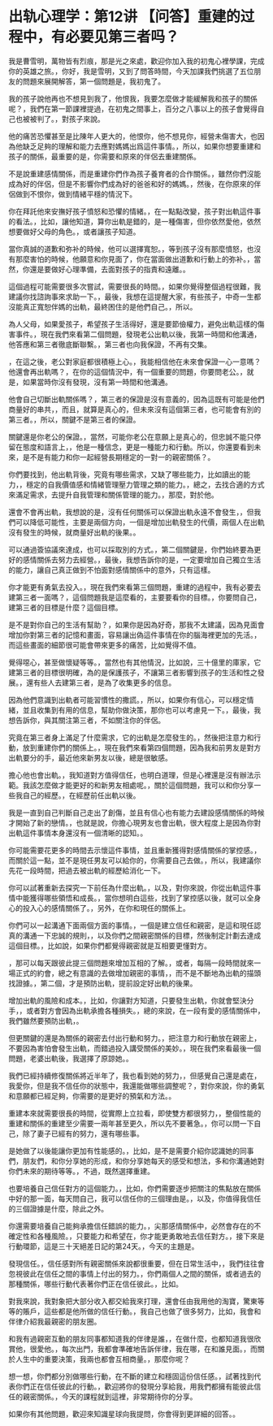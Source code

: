 # 出轨心理学：第12讲 【问答】重建的过程中，有必要见第三者吗？

我是曹雪明，萬物皆有烈痕，那是光之來處，歡迎你加入我的初鬼心裡學課，完成你的英雄之旅。，你好，我是雪明，又到了問答時間，今天加課我們挑選了五位朋友的問題來展開解答，第一個問題是，我初鬼了。

我的孩子說他再也不想見到我了，他恨我，我要怎麼做才能緩解我和孩子的關係呢？，我們在第一節課裡提過，在初鬼之間事上，百分之八事以上的孩子會覺得自己也被被判了。，對孩子來說。

他的痛苦恐懼甚至是比陳年人更大的，他恨你，他不想見你，經營未傷害大，也因為他缺乏足夠的理解和能力去應對媽媽出爲這件事情。，所以，如果你想要重建和孩子的關係，最重要的是，你需要和原來的伴侶去重建關係。

不是說重建感情關係，而是重建你們作為孩子養育者的合作關係。，雖然你們沒能成為好的伴侶，但是不影響你們成為好的爸爸和好的媽媽。，然後，在你原來的伴侶做到不恨你，做到情緒平穩的情況下。

你在拜託他來安撫好孩子憤怒和恐懼的情緒。，在一點點改變，孩子對出軌這件事的看法。，比如，讓他知道，算你出軌是錯的，是一種傷害，但你依然愛他，依然想要做好父母的角色。，或者讓孩子知道。

當你真誠的道歉和弥补的時候，他可以選擇寬恕。，等到孩子沒有那麼憤怒，也沒有那麼害怕的時候，他願意和你見面了，你在當面做出道歉和行動上的弥补。，當然，你還是要做好心理準備，去面對孩子的指責和遠離。。

這個過程可能需要很多次嘗試，需要很長的時間。，如果你覺得整個過程很難，我建議你找諮詢事來求助一下。，最後，我想在這提醒大家，有些孩子，中奇一生都沒能真正寬恕伴媽的出軌，最終困住的是他們自己。，所以。

為人父母，如果愛孩子，希望孩子生活得好，還是要節儉權力，避免出軌這樣的傷害事件。，現在我們來看第二個問題，發現老公出軌以後，我第一時間和他溝通，他答應和第三者徹底斷聯繫。，第三者也向我保證，不再有交集。

，在這之後，老公對家庭都很積極上心。，我能相信他在未來會保證一心一意嗎？他還會再出軌嗎？，在你的這個情況中，有一個重要的問題，你要問老公。，就是，如果當時你沒有發現，沒有第一時間和他溝通。

他會自己切斷出軌關係嗎？，第三者的保證是沒有意義的，因為這既有可能是他們商量好的串共，，而且，就算是真心的，但未來沒有這個第三者，也可能會有別的第三者。，所以，關鍵不是第三者的保證。

關鍵還是你老公的保證。，當然，可能你老公在意願上是真心的，但忠誠不能只停留在態度和語言上，，他是一種信念，更是一種能力和行動。所以，你還要看到未來，是不是有能力和你一起經營長期穩定的一對一的親密關係？。

你們要找到，他出軌背後，究竟有哪些需求，又缺了哪些能力，比如讀出的能力，，穩定的自我價值感和情緒管理壓力管理之類的能力。，總之，去找合適的方式來滿足需求，去提升自我管理和關係管理的能力。，那麼，對於他。

還會不會再出軌，我想說的是，沒有任何關係可以保證出軌永遠不會發生，，但我們可以降低可能性，主要是兩個方向，一個是增加出軌發生的代價，兩個人在出軌沒有發生的時候，就商量好出軌的後果。。

可以通過簽協議來達成，也可以採取別的方式。，第二個關鍵是，你們始終要為更好的感情關係去努力去經營。，最後，我想告訴你的是，一定要增加自己獨立生活的能力，讓自己真正做到不怕面對感情關係中的意外，只有這樣。

你才能更有勇氣去投入。，現在我們來看第三個問題，重建的過程中，我有必要去建第三者一面嗎？，這個問題我是這麼看的，主要要看你的目標。，你要問自己，建第三者的目標是什麼？這個目標。

是不是對你自己的生活有幫助？，如果你是因為好奇，那我不太建議，因為見面會增加你對第三者的記憶和畫面，容易讓出偽這件事情在你的腦海裡更加的先活。，而這些畫面的細節很可能會帶來更多的痛苦，比如覺得不值。

覺得噁心，甚至做懷疑等等。，當然也有其他情況，比如說，三十億里的庫家，它建第三者的目標很明確，為的是保護孩子，不讓第三者影響到孩子的生活和性之發展。，還有些人去建第三者，是為了收集更多的信息。

因為他們意識到出軌者可能習慣性的撒謊。，所以，如果你有信心，可以穩定情緒，並且收集到有用的信息，幫助你做決策，那你也可以考慮見一下。，最後，我想告訴你，與其關注第三者，不如關注你的伴侶。

究竟在第三者身上滿足了什麼需求，它的出軌是怎麼發生的。，然後把注意力和行動，放到重建你們的關係上。，現在我們來看第四個問題，因為我和前男友是對方出軌要分的手，最近他來新男友以後，總是很敏感。

擔心他也會出軌。，我知道對方值得信任，也明白道理，但是心裡還是沒有辦法示範。我該怎麼做才能更好的和新男友相處呢。，關於這個問題，我可以和你分享一些我自己的經歷。，在經歷前任出軌以後。

我是一直到自己判斷自己走出了創傷，並且有信心也有能力去建設感情關係的時候才開始了新的戀情。，也就是說，你擔心現男友也會出軌，很大程度上是因為你對出軌這件事情本身還沒有一個清晰的認知。。

你可能需要花更多的時間去示懷這件事情，並且重新獲得對感情關係的掌控感。，而關於這一點，並不是現任男友可以給你的，你需要自己去做。，所以，我建議你先花一段時間，把過去被出軌的經歷給消化一下。

你可以試著重新去探究一下前任為什麼出軌。，以及，對你來說，你從出軌這件事情中能獲得哪些領悟和成長。，當你想明白這些，找到了掌控感以後，就可以全身心的投入心的感情關係了。，另外，在你和現任的關係上。

你們可以一起溝通下面兩個方面的事情。，一個是建立信任和親密，是這和現任認真的溝通一下忠誠的規則，，以及你們之間親密關係的目標，然後制定計劃去達成這個目標。，比如說，如果你們都覺得親密就是互相要更懂對方。

，那可以每天跟彼此提三個問題來增加互相的了解。，或者，每隔一段時間就來一場正式的約會，總之有意識的去做增加親密的事情，，而不是不斷地為出軌的描頭找證據。，第二個，才是預防出軌，提前設定好出軌的後果。

增加出軌的風險和成本。，比如，你讓對方知道，只要發生出軌，你就會堅決分手，，或者對方會因為出軌承擔各種損失。，總的來說，在一段有愛的感情關係中，我們雖然要預防出軌，。

但更關鍵的還是為關係的親密去付出行動和努力。，把注意力和行動放在親密上，不要因為害怕會發生出軌，而錯過投入講受關係的美妙。，現在我們來看最後一個問題，老婆出軌後，我選擇了原諒她。。

我們已經持續修復關係將近半年了，我也看到她的努力，，但感覺自己還是處在，我愛你，但是我不信任你的狀態中，我還能做哪些調整呢？，對你來說，你的勇氣和意願都已經足夠，你需要的是更好的預氣和方法。。

重建本來就需要很長的時間，從實際上立拉看，即使雙方都很努力，，整個性能的重建和關係的重建至少需要一兩年甚至更久，所以先不要著急。，你可以問一下自己，除了妻子已經有的努力，還有哪些事。

是她做了以後能讓你更加有性能感的。，比如，是不是需要介紹你認識她的同事們，朋友們，和你分享她的形成，和你分享她每天的感受和想法，多和你溝通她對你們未來的期待等等。，不過，既然選擇重建。

也要培養自己信任對方的這個能力。，比如，你們需要逐步把關注的焦點放在關係中好的那一面，每天問自己，我可以信任你的三個理由是。，以及，你值得我信任的三個證據是什麼，除此之外。

你還需要培養自己能夠承擔信任錯誤的能力。，尖那感情關係中，必然會存在的不確定性和各種風險。，只要能力和希望在，你才能更勇敢地去信任對方。，接下來是行動環節，這是三十天絕差日記的第24天。，今天的主題是。

發現信任。，信任感對所有親密關係來說都很重要，但在日常生活中，，我們往往會忽視彼此在信任之間的事情上付出的努力。，你們兩個人之間的關係，或者過去的那種關係，哪些行動代表著你們正在信任彼此。，比如。

對我來說，我對象把大部分收入都交給我來打理，還會任由我用他的淘寶，驚東等等的賬戶，這些都是他所做的信任行動。，我自己也做了很多努力，比如，我會和伴律介紹我最親密的朋友圈。

和我有過親密互動的朋友同事都知道我的伴律是誰，，在做什麼，也都知道我很欣賞他，很愛他。，每次出門，我都會準確地告訴伴律，我在哪，在和誰見面。，而關於人生中的重要決策，我兩也都會互相商量。，那麼你呢？

想一想，你們都分別做哪些行動，在不斷的建立和穩固這份信任感。，試著找到代表你們正在信任彼此的行動。，歡迎將你的發現分享給我，用我們都擁有能彼此信任的親密關係。，今天的課程就到這裡，非常期待你的分享。

如果你有其他問題，歡迎來知識星球向我提問，你會得到更詳細的回答。。